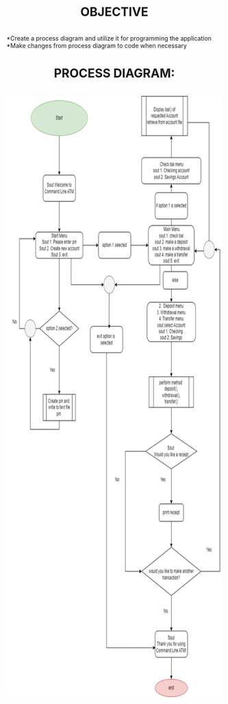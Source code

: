 
<h1><center> OBJECTIVE </center></h1>


<br> *Create a process diagram and utilize it for programming the application
<br> *Make changes from process diagram to code when necessary

<h1><center> PROCESS DIAGRAM: </center></h1>


<br>

<center><img height="1400" src="Information/objective.png" width="2000" alt="objective"/></center>
